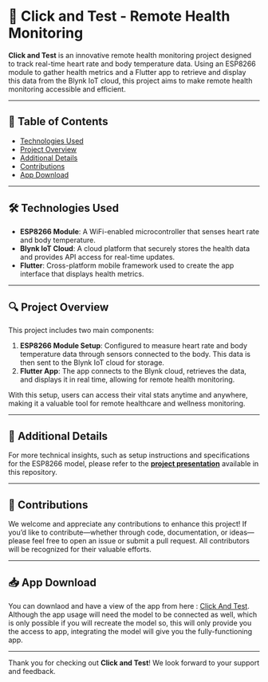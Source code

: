 # 📱 Click and Test - Remote Health Monitoring

**Click and Test** is an innovative remote health monitoring project designed to track real-time heart rate and body temperature data. Using an ESP8266 module to gather health metrics and a Flutter app to retrieve and display this data from the Blynk IoT cloud, this project aims to make remote health monitoring accessible and efficient.

---

## 📑 Table of Contents
- [Technologies Used](#technologies-used)
- [Project Overview](#project-overview)
- [Additional Details](#additional-details)
- [Contributions](#contributions)
- [App Download](#app-download)

---

## 🛠️ Technologies Used
- **ESP8266 Module**: A WiFi-enabled microcontroller that senses heart rate and body temperature.
- **Blynk IoT Cloud**: A cloud platform that securely stores the health data and provides API access for real-time updates.
- **Flutter**: Cross-platform mobile framework used to create the app interface that displays health metrics.

---

## 🔍 Project Overview
This project includes two main components:
1. **ESP8266 Module Setup**: Configured to measure heart rate and body temperature data through sensors connected to the body. This data is then sent to the Blynk IoT cloud for storage.
2. **Flutter App**: The app connects to the Blynk cloud, retrieves the data, and displays it in real time, allowing for remote health monitoring.

With this setup, users can access their vital stats anytime and anywhere, making it a valuable tool for remote healthcare and wellness monitoring.

---

## 📜 Additional Details
For more technical insights, such as setup instructions and specifications for the ESP8266 model, please refer to the **[project presentation](./Introduction-to-Remote-Health-Monitoring-System.pptx)** available in this repository.

---

## 🤝 Contributions
We welcome and appreciate any contributions to enhance this project! If you’d like to contribute—whether through code, documentation, or ideas—please feel free to open an issue or submit a pull request. All contributors will be recognized for their valuable efforts.

---

## 📥 App Download
You can downlaod and have a view of the app from here : [Click And Test](https://docs.google.com/uc?export=download&id=1BWzWIIFsa-5IS7OKSBW800su0mT4hL6j). Although the app usage will need the model to be connected as well, which is only possible if you will recreate the model so, this will only provide you the access to app, integrating the model will give you the fully-functioning app.

---

Thank you for checking out **Click and Test**! We look forward to your support and feedback.
